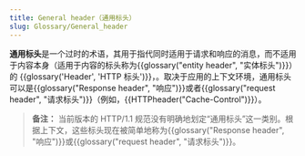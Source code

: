 ```yaml
---
title: General header（通用标头）
slug: Glossary/General_header
---
```


**通用标头**是一个过时的术语，其用于指代同时适用于请求和响应的消息，而不适用于内容本身（适用于内容的标头称为{{glossary("entity header", "实体标头")}}）的 {{glossary('Header', 'HTTP 标头')}}，。取决于应用的上下文环境，通用标头可以是{{glossary("Response header", "响应")}}或者{{glossary("request header", "请求标头")}}（例如，{{HTTPheader("Cache-Control")}}）。

> **备注：** 当前版本的 HTTP/1.1 规范没有明确地划定“通用标头”这一类别。根据上下文，这些标头现在被简单地称为{{glossary("Response header", "响应")}}或{{glossary("request header", "请求标头")}}。
